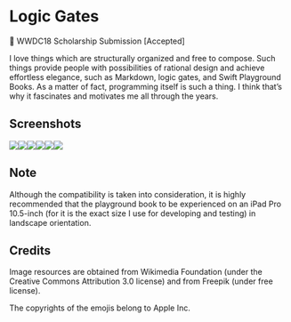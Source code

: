 # Logic Gates

 WWDC18 Scholarship Submission [Accepted] 

I love things which are structurally organized and free to compose. Such things provide people with possibilities of rational design and achieve effortless elegance, such as Markdown, logic gates, and Swift Playground Books. As a matter of fact, programming itself is such a thing. I think that’s why it fascinates and motivates me all through the years.

## Screenshots

![](http://p3b1oqmkp.bkt.clouddn.com/fd27fe02e8f109bbd2fa74aa57fbf7b4.jpg)![](http://p3b1oqmkp.bkt.clouddn.com/e9347848d7445a4db17d4f1f7fdbf5bf.jpg)![](http://p3b1oqmkp.bkt.clouddn.com/2fe3d07efb7473d39ad5fe1958b38e45.jpg)![](http://p3b1oqmkp.bkt.clouddn.com/53f4c3d00c2ee7892b743d6c043069a4.jpg)![](http://p3b1oqmkp.bkt.clouddn.com/9636874c5821e739fe476276bc584c1a.jpg)![](http://p3b1oqmkp.bkt.clouddn.com/cfd34789ee12702a84dffda92ac4bf9a.jpg)

## **Note**

Although the compatibility is taken into consideration, it is highly recommended that the playground book to be experienced on an iPad Pro 10.5-inch (for it is the exact size I use for developing and testing) in landscape orientation.



## **Credits**

Image resources are obtained from Wikimedia Foundation (under the Creative Commons Attribution 3.0 license) and from Freepik (under free license).

The copyrights of the emojis belong to Apple Inc.